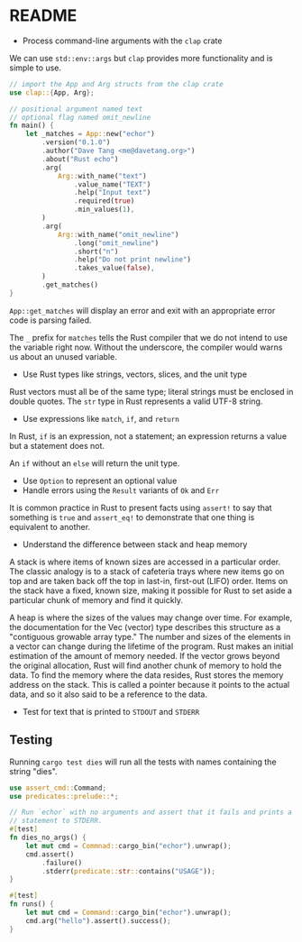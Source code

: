 # README

* Process command-line arguments with the `clap` crate

We can use `std::env::args` but `clap` provides more functionality and is
simple to use.

```rust
// import the App and Arg structs from the clap crate
use clap::{App, Arg};

// positional argument named text
// optional flag named omit_newline
fn main() {
    let _matches = App::new("echor")
        .version("0.1.0")
        .author("Dave Tang <me@davetang.org>")
        .about("Rust echo")
        .arg(
            Arg::with_name("text")
                .value_name("TEXT")
                .help("Input text")
                .required(true)
                .min_values(1),
        )
        .arg(
            Arg::with_name("omit_newline")
                .long("omit_newline")
                .short("n")
                .help("Do not print newline")
                .takes_value(false),
        )
        .get_matches()
}
```

`App::get_matches` will display an error and exit with an appropriate error
code is parsing failed.

The `_` prefix for `matches` tells the Rust compiler that we do not intend to
use the variable right now. Without the underscore, the compiler would warns us
about an unused variable.

* Use Rust types like strings, vectors, slices, and the unit type

Rust vectors must all be of the same type; literal strings must be enclosed in
double quotes. The `str` type in Rust represents a valid UTF-8 string.

* Use expressions like `match`, `if`, and `return`

In Rust, `if` is an expression, not a statement; an expression returns a value
but a statement does not.

An `if` without an `else` will return the unit type.

* Use `Option` to represent an optional value
* Handle errors using the `Result` variants of `Ok` and `Err`

It is common practice in Rust to present facts using `assert!` to say that
something is `true` and `assert_eq!` to demonstrate that one thing is
equivalent to another.

* Understand the difference between stack and heap memory

A stack is where items of known sizes are accessed in a particular order. The
  classic analogy is to a stack of cafeteria trays where new items go on top
  and are taken back off the top in last-in, first-out (LIFO) order. Items on
  the stack have a fixed, known size, making it possible for Rust to set aside
  a particular chunk of memory and find it quickly.

A heap is where the sizes of the values may change over time. For example, the
  documentation for the Vec (vector) type describes this structure as a
  "contiguous growable array type." The number and sizes of the elements in a
  vector can change during the lifetime of the program. Rust makes an initial
  estimation of the amount of memory needed. If the vector grows beyond the
  original allocation, Rust will find another chunk of memory to hold the data.
  To find the memory where the data resides, Rust stores the memory address on
  the stack. This is called a pointer because it points to the actual data, and
  so it also said to be a reference to the data.

* Test for text that is printed to `STDOUT` and `STDERR`

## Testing

Running `cargo test dies` will run all the tests with names containing the
string "dies".

```rust
use assert_cmd::Command;
use predicates::prelude::*;

// Run `echor` with no arguments and assert that it fails and prints a usage
// statement to STDERR.
#[test]
fn dies_no_args() {
    let mut cmd = Commnad::cargo_bin("echor").unwrap();
    cmd.assert()
        .failure()
        .stderr(predicate::str::contains("USAGE"));
}

#[test]
fn runs() {
    let mut cmd = Command::cargo_bin("echor").unwrap();
    cmd.arg("hello").assert().success();
}
```
